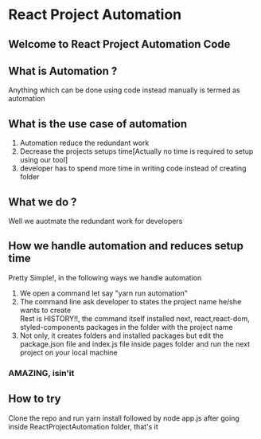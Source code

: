 
<h1>React Project Automation</h1>

<h2>Welcome to React Project Automation Code<h2>

<h2>What is  Automation ?</h2>
<p>Anything which can be done using code instead manually is termed as automation</p>

<h2>What is the use case of automation</h2>
<ol>
	<li>Automation reduce the redundant work</li>
	<li>Decrease the projects setups time[Actually no time is required to setup using our tool]</li>
	<li>developer has to spend more time in writing code instead of creating folder</li>
</ol>

<h2>What we do ? </h2>
<p>Well we auotmate the redundant work for developers</p>

<h2>How we handle automation and reduces setup time</h2>
</p>Pretty Simple!, in the following ways we handle automation</p>
<ol>
	<li>We open a command let say "yarn run automation" </li>
	<li>The command line ask developer to states the project name he/she wants to create</li>
	</li>Rest is HISTORY!!, the command itself installed next, react,react-dom, styled-components packages in the folder with the project name </li>
	<li>Not only, it creates folders and installed packages but edit the package.json file and index.js file inside pages folder and run the next project on your local machine</li>
</ol>

<h3>AMAZING, isin'it</h3>

<h2>How to try</h2>
<p>Clone the repo and run yarn install followed by node app.js after going inside ReactProjectAutomation folder, that's it</p>



